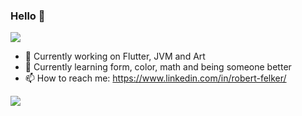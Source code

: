 ### Hello 👋

![](https://github-readme-stats.vercel.app/api?username=solido&count_private=true&show_icons=true&theme=radical)

- 🔭 Currently working on Flutter, JVM and Art
- 🔭 Currently learning form, color, math and being someone better
- 📫 How to reach me: https://www.linkedin.com/in/robert-felker/

<img src="https://pbs.twimg.com/profile_banners/453991657/1589052553/1500x500">



